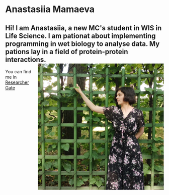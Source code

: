 # Anastasiia Mamaeva
Hi! I am Anastasiia, a new MC's student in WIS in Life Science. I am pationat about implementing programming in wet biology to analyse data.
My pations lay in a field of protein-protein interactions. <img src="./dnF-fvolsxs.jpg"  style="float:right;width:400px;height:400px;"/>
--
You can find me in [Researcher Gate](https://www.researchgate.net/profile/Anastasiia-Mamaeva-2)
